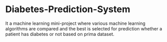 # Diabetes-Prediction-System
It a machine learning mini-project where various machine learning algorithms are compared and the best is selected for prediction whether a patient has diabetes or not based on prima dataset.

